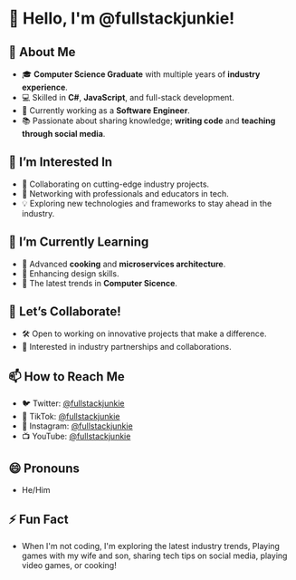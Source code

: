 # 👋 Hello, I'm @fullstackjunkie!

## 🚀 About Me

- 🎓 **Computer Science Graduate** with multiple years of **industry experience**.
- 💻 Skilled in **C#**, **JavaScript**, and full-stack development.
- 🏢 Currently working as a **Software Engineer**. 
- 📚 Passionate about sharing knowledge; **writing code** and **teaching through social media**.

## 👀 I’m Interested In

- 🧩 Collaborating on cutting-edge industry projects.
- 🤝 Networking with professionals and educators in tech.
- 💡 Exploring new technologies and frameworks to stay ahead in the industry.

## 🌱 I’m Currently Learning

- 🔭 Advanced **cooking** and **microservices architecture**.
- 🎨 Enhancing design skills.
- 🚀 The latest trends in **Computer Sicence**.

## 💞️ Let’s Collaborate!

- 🛠 Open to working on innovative projects that make a difference.
- 🤝 Interested in industry partnerships and collaborations.

## 📫 How to Reach Me


<!-- - 💼 LinkedIn: [Ron Goodwin](https://www.linkedin.com/in/ronaldgoodwindev/) -->
- 🐦 Twitter: [@fullstackjunkie](https://x.com/fullstackjunkie)
- 🎵 TikTok: [@fullstackjunkie](https://www.tiktok.com/@fullstackjunkie)
- 📸 Instagram: [@fullstackjunkie](https://www.instagram.com/fullstackjunkie)
- 📺 YouTube: [@fullstackjunkie](https://www.youtube.com/@FullstackJunkie)

## 😄 Pronouns

- He/Him

## ⚡ Fun Fact

- When I'm not coding, I'm exploring the latest industry trends, Playing games with my wife and son, sharing tech tips on social media, playing video games, or cooking!

